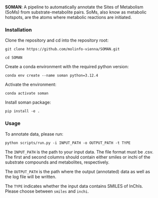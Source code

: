 **SOMAN**: A pipeline to automatically annotate the Sites of Metabolism (SoMs) from substrate-metabolite pairs. SoMs, also know as metabolic hotspots, are the atoms where metabolic reactions are initiated.

### Installation

Clone the repository and cd into the repository root:

`git clone https://github.com/molinfo-vienna/SOMAN.git`

`cd SOMAN`

Create a conda environment with the required python version:

`conda env create --name soman python=3.12.4`

Activate the environment:

`conda activate soman`

Install soman package:

`pip install -e .`


### Usage

To annotate data, please run:

`python scripts/run.py -i INPUT_PATH -o OUTPUT_PATH -t TYPE`

The `INPUT_PATH` is the path to your input data. The file format must be .csv. The first and second columns should contain either smiles or inchi of the substrate compounds and metabolites, respectively.

The `OUTPUT_PATH` is the path where the output (annotated) data as well as the log file will be written.

The `TYPE` indicates whether the input data contains SMILES of InChIs. Please choose between `smiles` and `inchi`.
